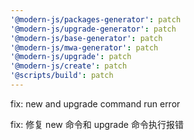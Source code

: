 ```yaml
---
'@modern-js/packages-generator': patch
'@modern-js/upgrade-generator': patch
'@modern-js/base-generator': patch
'@modern-js/mwa-generator': patch
'@modern-js/upgrade': patch
'@modern-js/create': patch
'@scripts/build': patch
---
```


fix: new and upgrade command run error

fix: 修复 new 命令和 upgrade 命令执行报错
